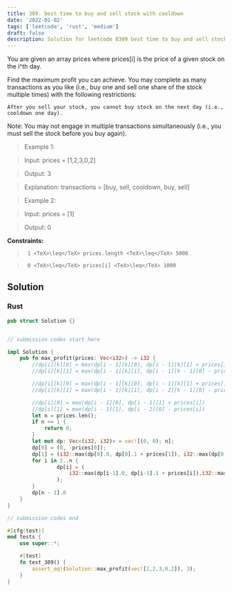 ```yaml
---
title: 309. best time to buy and sell stock with cooldown
date: '2022-01-02'
tags: ['leetcode', 'rust', 'medium']
draft: false
description: Solution for leetcode 0309 best time to buy and sell stock with cooldown
---
```


 

  You are given an array prices where prices[i] is the price of a given stock on the i^th day.

  Find the maximum profit you can achieve. You may complete as many transactions as you like (i.e., buy one and sell one share of the stock multiple times) with the following restrictions:

  

  	After you sell your stock, you cannot buy stock on the next day (i.e., cooldown one day).

  

  Note: You may not engage in multiple transactions simultaneously (i.e., you must sell the stock before you buy again).

   

 >   Example 1:

  

 >   Input: prices <TeX>=</TeX> [1,2,3,0,2]

 >   Output: 3

 >   Explanation: transactions <TeX>=</TeX> [buy, sell, cooldown, buy, sell]

  

 >   Example 2:

  

 >   Input: prices <TeX>=</TeX> [1]

 >   Output: 0

  

   

  **Constraints:**

  

 >   	1 <TeX>\leq</TeX> prices.length <TeX>\leq</TeX> 5000

 >   	0 <TeX>\leq</TeX> prices[i] <TeX>\leq</TeX> 1000


## Solution
### Rust
```rust
pub struct Solution {}


// submission codes start here

impl Solution {
    pub fn max_profit(prices: Vec<i32>) -> i32 {
        //dp[i][k][0] = max(dp[i - 1][k][0], dp[i - 1][k][1] + prices[i])
        //dp[i][k][1] = max(dp[i - 1][k][1], dp[i - 1][k - 1][0] - prices[i])

        //dp[i][k][0] = max(dp[i - 1][k][0], dp[i - 1][k][1] + prices[i])
        //dp[i][k][1] = max(dp[i - 1][k][1], dp[i - 2][k - 1][0] - prices[i])

        //dp[i][0] = max(dp[i - 1][0], dp[i - 1][1] + prices[i])
        //dp[i][1] = max(dp[i - 1][1], dp[i - 2][0] - prices[i])
        let n = prices.len();
        if n <= 1 {
            return 0;
        }
        let mut dp: Vec<(i32, i32)> = vec![(0, 0); n];
        dp[0] = (0, -prices[0]);
        dp[1] = (i32::max(dp[0].0, dp[0].1 + prices[1]), i32::max(dp[0].1, -prices[1]));
        for i in 2..n {
                dp[i] = (
                    i32::max(dp[i-1].0, dp[i-1].1 + prices[i]),i32::max(dp[i-1].1, dp[i-2].0 - prices[i])
                );
        }
        dp[n - 1].0
    }
}

// submission codes end

#[cfg(test)]
mod tests {
    use super::*;

    #[test]
    fn test_309() {
        assert_eq!(Solution::max_profit(vec![1,2,3,0,2]), 3);
    }
}

```
